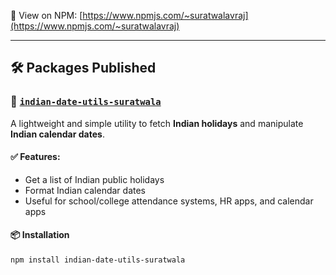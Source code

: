 🔗 View on NPM: [https://www.npmjs.com/~suratwalavraj](https://www.npmjs.com/~suratwalavraj)

---

## 🛠️ Packages Published

### 📌 [`indian-date-utils-suratwala`](https://www.npmjs.com/package/indian-date-utils-suratwala)

A lightweight and simple utility to fetch **Indian holidays** and manipulate **Indian calendar dates**.

#### ✅ Features:
- Get a list of Indian public holidays
- Format Indian calendar dates
- Useful for school/college attendance systems, HR apps, and calendar apps

#### 📦 Installation

```bash
npm install indian-date-utils-suratwala
